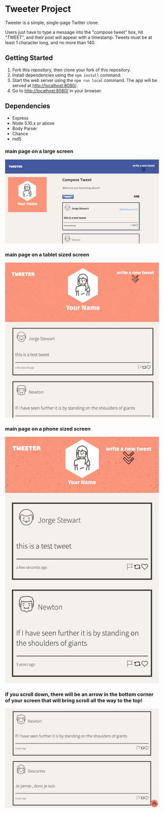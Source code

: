 # Tweeter Project

Tweeter is a simple, single-page Twitter clone.

Users just have to type a message into the "compose tweet" box, hit "TWEET", and their post will appear with a timestamp. Tweets must be at least 1 character long, and no more than 140.

## Getting Started

1. Fork this repository, then clone your fork of this repository.
2. Install dependencies using the `npm install` command.
3. Start the web server using the `npm run local` command. The app will be served at <http://localhost:8080/>.
4. Go to <http://localhost:8080/> in your browser.

## Dependencies

- Express
- Node 5.10.x or above
- Body Parser
- Chance
- md5

### main page on a large screen
!["screenshot of main page on a large screen"](https://github.com/emi-hi/tweeter/blob/master/docs/mainLarge.png)

### main page on a tablet sized screen
!["screenshot of main page on a tablet sized screen"](https://github.com/emi-hi/tweeter/blob/master/docs/mainTablet.png)

### main page on a phone sized screen
!["screenshot of main page on a phone screen"](https://github.com/emi-hi/tweeter/blob/master/docs/mainPhone.png)

### if you scroll down, there will be an arrow in the bottom corner of your screen that will bring scroll all the way to the top! 
!["screenshot of bottom of screen"](https://github.com/emi-hi/tweeter/blob/master/docs/bottomPage.png)
